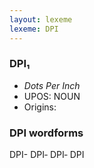 ```yaml
---
layout: lexeme
lexeme: DPI
---
```


###  DPI₁

* _Dots Per Inch_
* UPOS:  NOUN
* Origins: 


### DPI wordforms

DPI-
DPI‐
DPI‑
DPI

